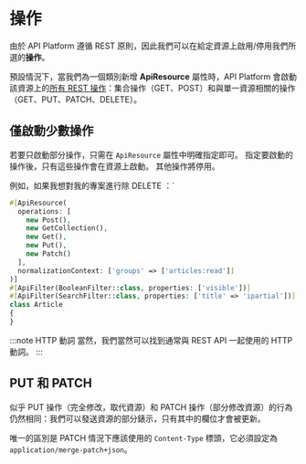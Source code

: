 # 操作

由於 API Platform 遵循 REST 原則，因此我們可以在給定資源上啟用/停用我們所選的**操作**。

預設情況下，當我們為一個類別新增 **ApiResource** 屬性時，API Platform 會啟動該資源上的[所有 REST 操作](https://api-platform.com/docs/v2.7/core/operations/)：集合操作（GET、POST）和與單一資源相關的操作（GET、PUT、PATCH、DELETE）。

## 僅啟動少數操作

若要只啟動部分操作，只需在 `ApiResource` 屬性中明確指定即可。 指定要啟動的操作後，只有這些操作會在資源上啟動。 其他操作將停用。

例如，如果我想對我的專案進行除 DELETE ：`

```php
#[ApiResource(
  operations: [
    new Post(),
    new GetCollection(),
    new Get(),
    new Put(),
    new Patch()
  ],
  normalizationContext: ['groups' => ['articles:read']]
)]
#[ApiFilter(BooleanFilter::class, properties: ['visible'])]
#[ApiFilter(SearchFilter::class, properties: ['title' => 'ipartial'])]
class Article
{
}
```

:::note HTTP 動詞
當然，我們當然可以找到通常與 REST API 一起使用的 HTTP 動詞。
:::

## PUT 和 PATCH

似乎 PUT 操作（完全修改，取代資源）和 PATCH 操作（部分修改資源）的行為仍然相同：我們可以發送資源的部分錶示，只有其中的欄位才會被更新。

唯一的區別是 PATCH 情況下應該使用的 `Content-Type` 標頭，它必須設定為 `application/merge-patch+json`。
